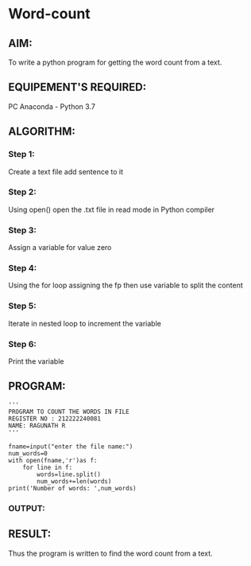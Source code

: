 # Word-count
## AIM:
To write a python program for getting the word count from a text.
## EQUIPEMENT'S REQUIRED: 
PC
Anaconda - Python 3.7
## ALGORITHM: 
### Step 1:
Create a text file add sentence to it
### Step 2: 
 Using open() open the .txt file in read mode in Python compiler
### Step 3: 
Assign a variable for value zero
### Step 4:  
Using the for loop assigning the fp then use variable to split the content
### Step 5: 
Iterate in nested loop to increment the variable
### Step 6: 
Print the variable
## PROGRAM:
```
'''
PROGRAM TO COUNT THE WORDS IN FILE
REGISTER NO : 212222240081
NAME: RAGUNATH R
'''

fname=input("enter the file name:")
num_words=0
with open(fname,'r')as f:
    for line in f:
        words=line.split()
        num_words+=len(words)
print('Number of words: ',num_words)   
```

### OUTPUT:



## RESULT:
Thus the program is written to find the word count from a text.
